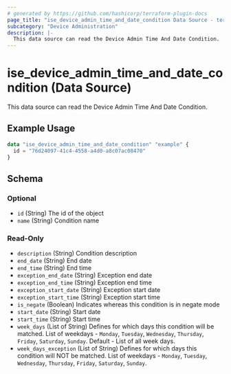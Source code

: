 ```yaml
---
# generated by https://github.com/hashicorp/terraform-plugin-docs
page_title: "ise_device_admin_time_and_date_condition Data Source - terraform-provider-ise"
subcategory: "Device Administration"
description: |-
  This data source can read the Device Admin Time And Date Condition.
---
```


# ise_device_admin_time_and_date_condition (Data Source)

This data source can read the Device Admin Time And Date Condition.

## Example Usage

```terraform
data "ise_device_admin_time_and_date_condition" "example" {
  id = "76d24097-41c4-4558-a4d0-a8c07ac08470"
}
```

<!-- schema generated by tfplugindocs -->
## Schema

### Optional

- `id` (String) The id of the object
- `name` (String) Condition name

### Read-Only

- `description` (String) Condition description
- `end_date` (String) End date
- `end_time` (String) End time
- `exception_end_date` (String) Exception end date
- `exception_end_time` (String) Exception end time
- `exception_start_date` (String) Exception start date
- `exception_start_time` (String) Exception start time
- `is_negate` (Boolean) Indicates whereas this condition is in negate mode
- `start_date` (String) Start date
- `start_time` (String) Start time
- `week_days` (List of String) Defines for which days this condition will be matched. List of weekdays - `Monday`, `Tuesday`, `Wednesday`, `Thursday`, `Friday`, `Saturday`, `Sunday`. Default - List of all week days.
- `week_days_exception` (List of String) Defines for which days this condition will NOT be matched. List of weekdays - `Monday`, `Tuesday`, `Wednesday`, `Thursday`, `Friday`, `Saturday`, `Sunday`.
